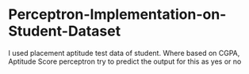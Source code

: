 # Perceptron-Implementation-on-Student-Dataset
I used placement aptitude test data of student. Where based on CGPA, Aptitude Score perceptron try to predict the output for this as yes or no
